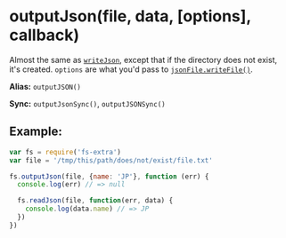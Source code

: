 # outputJson(file, data, [options], callback)

Almost the same as [`writeJson`](writeJson.md), except that if the directory does not exist, it's created.
`options` are what you'd pass to [`jsonFile.writeFile()`](https://github.com/jprichardson/node-jsonfile#writefilefilename-options-callback).

**Alias:** `outputJSON()`

**Sync:** `outputJsonSync()`, `outputJSONSync()`


## Example:

```js
var fs = require('fs-extra')
var file = '/tmp/this/path/does/not/exist/file.txt'

fs.outputJson(file, {name: 'JP'}, function (err) {
  console.log(err) // => null

  fs.readJson(file, function(err, data) {
    console.log(data.name) // => JP
  })
})
```
